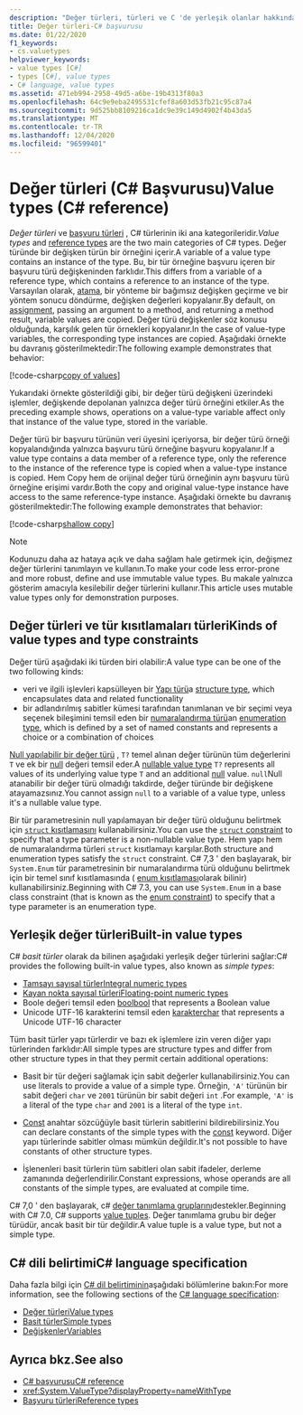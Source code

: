 ```yaml
---
description: "Değer türleri, türleri ve C 'de yerleşik olanlar hakkında bilgi edinin #"
title: Değer türleri-C# başvurusu
ms.date: 01/22/2020
f1_keywords:
- cs.valuetypes
helpviewer_keywords:
- value types [C#]
- types [C#], value types
- C# language, value types
ms.assetid: 471eb994-2958-49d5-a6be-19b4313f80a3
ms.openlocfilehash: 64c9e9eba2495531cfef8a603d53fb21c95c87a4
ms.sourcegitcommit: 9d525bb8109216ca1dc9e39c149d4902f4b43da5
ms.translationtype: MT
ms.contentlocale: tr-TR
ms.lasthandoff: 12/04/2020
ms.locfileid: "96599401"
---
```

# <a name="value-types-c-reference"></a><span data-ttu-id="1d6e8-103">Değer türleri (C# Başvurusu)</span><span class="sxs-lookup"><span data-stu-id="1d6e8-103">Value types (C# reference)</span></span>

<span data-ttu-id="1d6e8-104">*Değer türleri* ve [başvuru türleri](../keywords/reference-types.md) , C# türlerinin iki ana kategorileridir.</span><span class="sxs-lookup"><span data-stu-id="1d6e8-104">*Value types* and [reference types](../keywords/reference-types.md) are the two main categories of C# types.</span></span> <span data-ttu-id="1d6e8-105">Değer türünde bir değişken türün bir örneğini içerir.</span><span class="sxs-lookup"><span data-stu-id="1d6e8-105">A variable of a value type contains an instance of the type.</span></span> <span data-ttu-id="1d6e8-106">Bu, bir tür örneğine başvuru içeren bir başvuru türü değişkeninden farklıdır.</span><span class="sxs-lookup"><span data-stu-id="1d6e8-106">This differs from a variable of a reference type, which contains a reference to an instance of the type.</span></span> <span data-ttu-id="1d6e8-107">Varsayılan olarak, [atama](../operators/assignment-operator.md), bir yönteme bir bağımsız değişken geçirme ve bir yöntem sonucu döndürme, değişken değerleri kopyalanır.</span><span class="sxs-lookup"><span data-stu-id="1d6e8-107">By default, on [assignment](../operators/assignment-operator.md), passing an argument to a method, and returning a method result, variable values are copied.</span></span> <span data-ttu-id="1d6e8-108">Değer türü değişkenler söz konusu olduğunda, karşılık gelen tür örnekleri kopyalanır.</span><span class="sxs-lookup"><span data-stu-id="1d6e8-108">In the case of value-type variables, the corresponding type instances are copied.</span></span> <span data-ttu-id="1d6e8-109">Aşağıdaki örnekte bu davranış gösterilmektedir:</span><span class="sxs-lookup"><span data-stu-id="1d6e8-109">The following example demonstrates that behavior:</span></span>

[!code-csharp[copy of values](snippets/shared/ValueTypes.cs#ValueTypeCopied)]

<span data-ttu-id="1d6e8-110">Yukarıdaki örnekte gösterildiği gibi, bir değer türü değişkeni üzerindeki işlemler, değişkende depolanan yalnızca değer türü örneğini etkiler.</span><span class="sxs-lookup"><span data-stu-id="1d6e8-110">As the preceding example shows, operations on a value-type variable affect only that instance of the value type, stored in the variable.</span></span>

<span data-ttu-id="1d6e8-111">Değer türü bir başvuru türünün veri üyesini içeriyorsa, bir değer türü örneği kopyalandığında yalnızca başvuru türü örneğine başvuru kopyalanır.</span><span class="sxs-lookup"><span data-stu-id="1d6e8-111">If a value type contains a data member of a reference type, only the reference to the instance of the reference type is copied when a value-type instance is copied.</span></span> <span data-ttu-id="1d6e8-112">Hem Copy hem de orijinal değer türü örneğinin aynı başvuru türü örneğine erişimi vardır.</span><span class="sxs-lookup"><span data-stu-id="1d6e8-112">Both the copy and original value-type instance have access to the same reference-type instance.</span></span> <span data-ttu-id="1d6e8-113">Aşağıdaki örnekte bu davranış gösterilmektedir:</span><span class="sxs-lookup"><span data-stu-id="1d6e8-113">The following example demonstrates that behavior:</span></span>

[!code-csharp[shallow copy](snippets/shared/ValueTypes.cs#ShallowCopy)]

> [!NOTE]
> <span data-ttu-id="1d6e8-114">Kodunuzu daha az hataya açık ve daha sağlam hale getirmek için, değişmez değer türlerini tanımlayın ve kullanın.</span><span class="sxs-lookup"><span data-stu-id="1d6e8-114">To make your code less error-prone and more robust, define and use immutable value types.</span></span> <span data-ttu-id="1d6e8-115">Bu makale yalnızca gösterim amacıyla kesilebilir değer türlerini kullanır.</span><span class="sxs-lookup"><span data-stu-id="1d6e8-115">This article uses mutable value types only for demonstration purposes.</span></span>

## <a name="kinds-of-value-types-and-type-constraints"></a><span data-ttu-id="1d6e8-116">Değer türleri ve tür kısıtlamaları türleri</span><span class="sxs-lookup"><span data-stu-id="1d6e8-116">Kinds of value types and type constraints</span></span>

<span data-ttu-id="1d6e8-117">Değer türü aşağıdaki iki türden biri olabilir:</span><span class="sxs-lookup"><span data-stu-id="1d6e8-117">A value type can be one of the two following kinds:</span></span>

- <span data-ttu-id="1d6e8-118">veri ve ilgili işlevleri kapsülleyen bir [Yapı türü](struct.md)</span><span class="sxs-lookup"><span data-stu-id="1d6e8-118">a [structure type](struct.md), which encapsulates data and related functionality</span></span>
- <span data-ttu-id="1d6e8-119">bir adlandırılmış sabitler kümesi tarafından tanımlanan ve bir seçimi veya seçenek bileşimini temsil eden bir [numaralandırma türü](enum.md)</span><span class="sxs-lookup"><span data-stu-id="1d6e8-119">an [enumeration type](enum.md), which is defined by a set of named constants and represents a choice or a combination of choices</span></span>

<span data-ttu-id="1d6e8-120">[Null yapılabilir bir değer türü](nullable-value-types.md) , `T?` temel alınan değer türünün tüm değerlerini `T` ve ek bir [null](../keywords/null.md) değeri temsil eder.</span><span class="sxs-lookup"><span data-stu-id="1d6e8-120">A [nullable value type](nullable-value-types.md) `T?` represents all values of its underlying value type `T` and an additional [null](../keywords/null.md) value.</span></span> <span data-ttu-id="1d6e8-121">`null`Null atanabilir bir değer türü olmadığı takdirde, değer türünde bir değişkene atayamazsınız.</span><span class="sxs-lookup"><span data-stu-id="1d6e8-121">You cannot assign `null` to a variable of a value type, unless it's a nullable value type.</span></span>

<span data-ttu-id="1d6e8-122">Bir tür parametresinin null yapılamayan bir değer türü olduğunu belirtmek için [ `struct` kısıtlamasını](../../programming-guide/generics/constraints-on-type-parameters.md) kullanabilirsiniz.</span><span class="sxs-lookup"><span data-stu-id="1d6e8-122">You can use the [`struct` constraint](../../programming-guide/generics/constraints-on-type-parameters.md) to specify that a type parameter is a non-nullable value type.</span></span> <span data-ttu-id="1d6e8-123">Hem yapı hem de numaralandırma türleri `struct` kısıtlamayı karşılar.</span><span class="sxs-lookup"><span data-stu-id="1d6e8-123">Both structure and enumeration types satisfy the `struct` constraint.</span></span> <span data-ttu-id="1d6e8-124">C# 7,3 ' den başlayarak, bir `System.Enum` tür parametresinin bir numaralandırma türü olduğunu belirtmek için bir temel sınıf kısıtlamasında ( [enum kısıtlaması](../../programming-guide/generics/constraints-on-type-parameters.md#enum-constraints)olarak bilinir) kullanabilirsiniz.</span><span class="sxs-lookup"><span data-stu-id="1d6e8-124">Beginning with C# 7.3, you can use `System.Enum` in a base class constraint (that is known as the [enum constraint](../../programming-guide/generics/constraints-on-type-parameters.md#enum-constraints)) to specify that a type parameter is an enumeration type.</span></span>

## <a name="built-in-value-types"></a><span data-ttu-id="1d6e8-125">Yerleşik değer türleri</span><span class="sxs-lookup"><span data-stu-id="1d6e8-125">Built-in value types</span></span>

<span data-ttu-id="1d6e8-126">C# *basit türler* olarak da bilinen aşağıdaki yerleşik değer türlerini sağlar:</span><span class="sxs-lookup"><span data-stu-id="1d6e8-126">C# provides the following built-in value types, also known as *simple types*:</span></span>

- [<span data-ttu-id="1d6e8-127">Tamsayı sayısal türler</span><span class="sxs-lookup"><span data-stu-id="1d6e8-127">Integral numeric types</span></span>](integral-numeric-types.md)
- [<span data-ttu-id="1d6e8-128">Kayan nokta sayısal türleri</span><span class="sxs-lookup"><span data-stu-id="1d6e8-128">Floating-point numeric types</span></span>](floating-point-numeric-types.md)
- <span data-ttu-id="1d6e8-129">Boole değeri temsil eden [bool](bool.md)</span><span class="sxs-lookup"><span data-stu-id="1d6e8-129">[bool](bool.md) that represents a Boolean value</span></span>
- <span data-ttu-id="1d6e8-130">Unicode UTF-16 karakterini temsil eden [karakter](char.md)</span><span class="sxs-lookup"><span data-stu-id="1d6e8-130">[char](char.md) that represents a Unicode UTF-16 character</span></span>

<span data-ttu-id="1d6e8-131">Tüm basit türler yapı türlerdir ve bazı ek işlemlere izin veren diğer yapı türlerinden farklıdır:</span><span class="sxs-lookup"><span data-stu-id="1d6e8-131">All simple types are structure types and differ from other structure types in that they permit certain additional operations:</span></span>

- <span data-ttu-id="1d6e8-132">Basit bir tür değeri sağlamak için sabit değerler kullanabilirsiniz.</span><span class="sxs-lookup"><span data-stu-id="1d6e8-132">You can use literals to provide a value of a simple type.</span></span> <span data-ttu-id="1d6e8-133">Örneğin, `'A'` türünün bir sabit değeri `char` ve `2001` türünün bir sabit değeri `int` .</span><span class="sxs-lookup"><span data-stu-id="1d6e8-133">For example, `'A'` is a literal of the type `char` and `2001` is a literal of the type `int`.</span></span>

- <span data-ttu-id="1d6e8-134">[Const](../keywords/const.md) anahtar sözcüğüyle basit türlerin sabitlerini bildirebilirsiniz.</span><span class="sxs-lookup"><span data-stu-id="1d6e8-134">You can declare constants of the simple types with the [const](../keywords/const.md) keyword.</span></span> <span data-ttu-id="1d6e8-135">Diğer yapı türlerinde sabitler olması mümkün değildir.</span><span class="sxs-lookup"><span data-stu-id="1d6e8-135">It's not possible to have constants of other structure types.</span></span>

- <span data-ttu-id="1d6e8-136">İşlenenleri basit türlerin tüm sabitleri olan sabit ifadeler, derleme zamanında değerlendirilir.</span><span class="sxs-lookup"><span data-stu-id="1d6e8-136">Constant expressions, whose operands are all constants of the simple types, are evaluated at compile time.</span></span>

<span data-ttu-id="1d6e8-137">C# 7,0 ' den başlayarak, c# [değer tanımlama gruplarını](value-tuples.md)destekler.</span><span class="sxs-lookup"><span data-stu-id="1d6e8-137">Beginning with C# 7.0, C# supports [value tuples](value-tuples.md).</span></span> <span data-ttu-id="1d6e8-138">Değer tanımlama grubu bir değer türüdür, ancak basit bir tür değildir.</span><span class="sxs-lookup"><span data-stu-id="1d6e8-138">A value tuple is a value type, but not a simple type.</span></span>

## <a name="c-language-specification"></a><span data-ttu-id="1d6e8-139">C# dili belirtimi</span><span class="sxs-lookup"><span data-stu-id="1d6e8-139">C# language specification</span></span>

<span data-ttu-id="1d6e8-140">Daha fazla bilgi için [C# dil belirtiminin](~/_csharplang/spec/introduction.md)aşağıdaki bölümlerine bakın:</span><span class="sxs-lookup"><span data-stu-id="1d6e8-140">For more information, see the following sections of the [C# language specification](~/_csharplang/spec/introduction.md):</span></span>

- [<span data-ttu-id="1d6e8-141">Değer türleri</span><span class="sxs-lookup"><span data-stu-id="1d6e8-141">Value types</span></span>](~/_csharplang/spec/types.md#value-types)
- [<span data-ttu-id="1d6e8-142">Basit türler</span><span class="sxs-lookup"><span data-stu-id="1d6e8-142">Simple types</span></span>](~/_csharplang/spec/types.md#simple-types)
- [<span data-ttu-id="1d6e8-143">Değişkenler</span><span class="sxs-lookup"><span data-stu-id="1d6e8-143">Variables</span></span>](~/_csharplang/spec/variables.md)

## <a name="see-also"></a><span data-ttu-id="1d6e8-144">Ayrıca bkz.</span><span class="sxs-lookup"><span data-stu-id="1d6e8-144">See also</span></span>

- [<span data-ttu-id="1d6e8-145">C# başvurusu</span><span class="sxs-lookup"><span data-stu-id="1d6e8-145">C# reference</span></span>](../index.md)
- <xref:System.ValueType?displayProperty=nameWithType>
- [<span data-ttu-id="1d6e8-146">Başvuru türleri</span><span class="sxs-lookup"><span data-stu-id="1d6e8-146">Reference types</span></span>](../keywords/reference-types.md)
